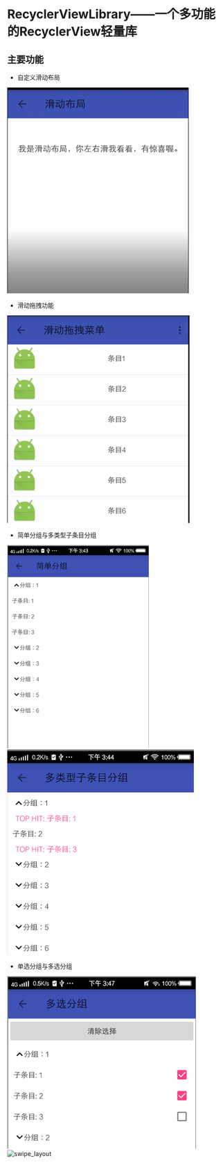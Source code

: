 # RecyclerViewLibrary——一个多功能的RecyclerView轻量库

## 主要功能
* 自定义滑动布局

![swipe_layout](./screenshot/swipe_layout.gif)

* 滑动拖拽功能

![swipe_layout](./screenshot/swipe_item.gif)

* 简单分组与多类型子条目分组

![swipe_layout](./screenshot/simple_group.png)    ![swipe_layout](./screenshot/simple_group_2.png)

* 单选分组与多选分组

![swipe_layout](./screenshot/group_multi_select.png)    ![swipe_layout](./screenshot/group_single_select.png)